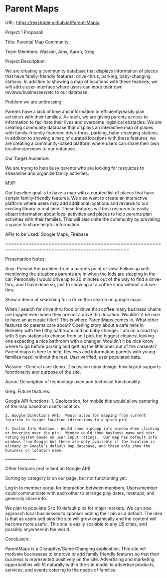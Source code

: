 # Parent Maps
URL:   https://rexstrider.github.io/Parent-Maps/


Project 1 Proposal:

Title: Parental Map Community

Team Members: Wassim, Amy, Aaron, Greg

Project Description: 

We are creating a community database that displays information of places that have family-friendly features: drive-thrus, parking, baby-changing stations. In addition to showing a map of locations with these features, we will add a user-interface where users can input their own reviews/businesses/etc to our database. 

Problem we are addressing: 

Parents have a lack of time and information to efficiently/easily plan activities with their families. As such, we are giving parents access to information to facilitate their lives and overcome logistical obstacles. We are creating community database that displays an interactive map of places with family-friendly features: drive-thrus, parking, baby-changing stations. In addition to showing a map of curated locations with these features, we are creating a community-based platform where users can share their own locations/reviews to our database.

Our Target Audience:

We are trying to help busy parents who are looking for resources to streamline and organize  family activities. 

MVP:

Our baseline goal is to have a map with a curated list of places that have certain family-friendly features. We also want to create an interactive platform where users may add additional locations and reviews to our existing library in real time. These features will be a resource to easily obtain information about local activities and places to help parents plan activities with their families. This will also unite the community by providing a space to share helpful information. 


APIs to be Used:
Google Maps, 
Firebase


=================================================================================================


Presentation Notes:

Amy:  Present the problem from a parents point of view.  Follow up with mentioning the situations parents are in when the kids are sleeping in the car.  Personally I would drive up to 20 minutes out of the way to find a drive-thru, and I have done so, just to show up at a coffee shop without a drive-thru.  

Show a demo of searching for a drive thru search on google maps. 

When I search for drive thru food or drive thru coffee many business chains are tagged even when they are not a drive thru location. Wouldn’t it be nice to have an accurate filter? This is where ParentMaps comes in.  What other features do parents care about?  Opening story about a cafe here in Berkeley with the filthy bathroom and no baby changer.  I am on a road trip with 3 gas stations to choose from so I pick the biggest cleanest looking one expecting a nice bathroom with a changer.  Wouldn’t it be nice know where to go before parking and getting the little ones out of the carseats? Parent maps is here to help.  Reviews and information parents with young families need, without the rest. User verified, user populated data.  

Wassim: -General user demo.  Discussion ui/ux design, how layout supports functionality and purpose of the site.

Aaron:  Description of technology used and technical functionality.  

Greg:  Future features:

Google API functions:
    1. Geolocation, for mobile this would allow centering of the map based on user’s location.  

    2. Google Directions API;  Would allow for mapping from current location to target location (directions to a given pin)

    3. Custom Info Windows - Would show a popup info window when clicking or hovering over the pin.  Window could show business name and star rating system based on user input ratings.  Our map has default info windows from Google but these are only available if the location is already in Google’s default map database, and these only show the business or location name.
    
    ==============

Other features (not reliant on Google API)

Sorting by category is on our page, but not functioning yet.  

Log in to member portal for interaction between members, Users/member could communicate with each other to arrange play dates, meetups, and generally share info.  

We plan to populate 5 to 10 default pins for major markets.  We can also approach local businesses to sponsor adding their pin as a default.  The idea is that as users add pins the site will grow organically and the content will become more useful.  This site is easily scalable to any US cities, and possibly anywhere in the world.

Conclusion:

ParentMaps is a Disruptive/Game Changing application.  This site will motivate businesses to improve or add family friendly features so that their business is represented positively on the site.  Advertising and marketing opportunities will fit naturally within the site model to advertise products, services, and events catering to the needs of families.
